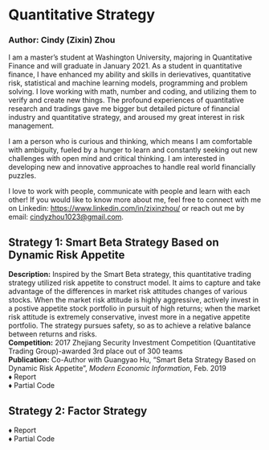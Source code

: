 # Quantitative Strategy 
### Author: Cindy (Zixin) Zhou
I am a master’s student at Washington University, majoring in Quantitative Finance and will graduate in January 2021. As a student in quantitative finance, I have enhanced my ability and skills in derievatives, quantitative risk, statistical and machine learning models, programming and problem solving. I love working with math, number and coding, and utilizing them to verify and create new things. The profound experiences of quantitative research and tradings gave me bigger but detailed picture of financial industry and quantitative strategy, and aroused my great interest in risk management.

I am a person who is curious and thinking, which means I am comfortable with ambiguity, fueled by a hunger to learn and constantly seeking out new challenges with open mind and critical thinking. I am interested in developing new and innovative approaches to handle real world financially puzzles.

I love to work with people, communicate with people and learn with each other! If you would like to know more about me, feel free to connect with me on Linkedin: https://www.linkedin.com/in/zixinzhou/ or reach out me by email: cindyzhou1023@gmail.com.

## Strategy 1: Smart Beta Strategy Based on Dynamic Risk Appetite
**Description:** Inspired by the Smart Beta strategy, this quantitative trading strategy utilized risk appetite to construct model. It aims to capture and take advantage of the differences in market risk attitudes changes of various stocks. When the market risk attitude is highly aggressive, actively invest in a postive appetite stock portfolio in pursuit of high returns; when the market risk attitude is extremely conservative, invest more in a negative appetite portfolio. The strategy pursues safety, so as to achieve a relative balance between returns and risks.\
**Competition:** 2017 Zhejiang Security Investment Competition (Quantitative Trading Group)-awarded 3rd place out of 300 teams\
**Publication:** Co-Author with Guangyao Hu, “Smart Beta Strategy Based on Dynamic Risk Appetite”, _Modern Economic Information_, Feb. 2019\
&diams; Report\
&diams; Partial Code
## Strategy 2: Factor Strategy
&diams; Report\
&diams; Partial Code
